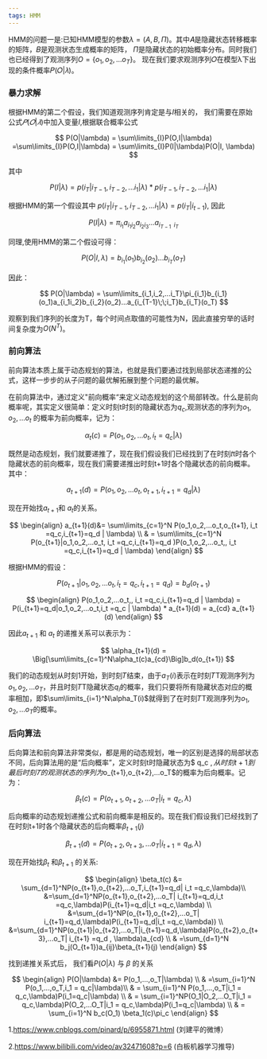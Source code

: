 ```yaml
---
tags: HMM
---
```


HMM的问题一是:已知HMM模型的参数$\lambda = (A, B, \Pi)$。其中𝐴是隐藏状态转移概率的矩阵，𝐵是观测状态生成概率的矩阵， 
$\Pi$是隐藏状态的初始概率分布。同时我们也已经得到了观测序列$O =\{o_1,o_2,...o_T\}$。
现在我们要求观测序列𝑂在模型λ下出现的条件概率𝑃(𝑂|𝜆)。

### 暴力求解

根据HMM的第二个假设，我们知道观测序列肯定是与$I$相关的，
我们需要在原始公式$𝑃(𝑂|𝜆)$中加入变量$I$,根据联合概率公式

$$
P(O|\lambda) = \sum\limits_{I}P(O,I|\lambda)  =\sum\limits_{I}P(O,I|\lambda) = \sum\limits_{I}P(I|\lambda)P(O|I, \lambda)
$$

其中

$$
P(I|\lambda) = p(i_T|i_{T-1},i_{T-2},...i_1|\lambda)*p(i_{T-1},i_{T-2},...i_1|\lambda)
$$

根据HMM的第一个假设其中 
$p(i_T|i_{T-1},i_{T-2},...i_1|\lambda) = p(i_T|i_{t-1})$,
因此

$$
P(I|\lambda) = \pi_{i_1} a_{i_1i_2} a_{i_2i_3}... a_{i_{T-1}\;\;i_T}
$$

同理,使用HMM的第二个假设可得：

$$
P(O|I, \lambda) = b_{i_1}(o_1)b_{i_2}(o_2)...b_{i_T}(o_T)
$$

因此：

$$
P(O|\lambda) = \sum\limits_{i_1,i_2,...i_T}\pi_{i_1}b_{i_1}(o_1)a_{i_1i_2}b_{i_2}(o_2)...a_{i_{T-1}\;\;i_T}b_{i_T}(o_T)
$$

观察到我们序列的长度为T，每个时间点取值的可能性为N，因此直接穷举的话时间复杂度为$O(N^T)$。

### 前向算法

前向算法本质上属于动态规划的算法，也就是我们要通过找到局部状态递推的公式，这样一步步的从子问题的最优解拓展到整个问题的最优解。

在前向算法中，通过定义"前向概率“来定义动态规划的这个局部转改。什么是前向概率呢，其实定义很简单：定义时刻t时刻的隐藏状态为$q_c$,观测状态的序列为$o_1,o_2,...o_t$ 的概率为前向概率，记为：

$$
\alpha_t(c) = P(o_1,o_2,...o_t, i_t =q_c | \lambda)
$$

既然是动态规划，我们就要递推了，现在我们假设我们已经找到了在时刻𝑡t时各个隐藏状态的前向概率，现在我们需要递推出时刻t+1时各个隐藏状态的前向概率。其中：

$$
a_{t+1}(d) = P(o_1,o_2,...o_t,o_{t+1}, i_{t+1}=q_d | \lambda)
$$

现在开始找$a_{t+1}$和 $a_t$的关系。

$$
\begin{align} a_{t+1}(d)&= \sum\limits_{c=1}^N P(o_1,o_2,...o_t,o_{t+1}, i_t =q_c,i_{t+1}=q_d | \lambda) \\
& = \sum\limits_{c=1}^N P(o_{t+1}|o_1,o_2,...o_t, i_t =q_c,i_{t+1}=q_d )P(o_1,o_2,...o_t,, i_t =q_c,i_{t+1}=q_d | \lambda) \end{align}
$$

根据HMM的假设：

$$
P(o_{t+1}|o_1,o_2,...o_t, i_t =q_c,i_{t+1}=q_d ) = b_d(o_{t+1})
$$

$$
\begin{align}
P(o_1,o_2,...o_t,, i_t =q_c,i_{t+1}=q_d | \lambda)  
= P(i_{t+1}=q_d|o_1,o_2,...o_t,i_t =q_c | \lambda) * a_{t+1}(d) = a_{cd} a_{t+1}(d)
\end{align}
$$

因此$a_{t+1}$ 和 $a_t$ 的递推关系可以表示为：

$$
\alpha_{t+1}(d) = \Big[\sum\limits_{c=1}^N\alpha_t(c)a_{cd}\Big]b_d(o_{t+1})
$$

我们的动态规划从时刻1开始，到时刻𝑇结束，由于$a_T(i)$表示在时刻𝑇T观测序列为$o_1,o_2,...o_T$，并且时刻𝑇T隐藏状态$q_i$的概率，我们只要将所有隐藏状态对应的概率相加，即$\sum\limits_{i=1}^N\alpha_T(i)$就得到了在时刻𝑇T观测序列为$o_1,o_2,...o_T$的概率。

### 后向算法

后向算法和前向算法非常类似，都是用的动态规划，唯一的区别是选择的局部状态不同，后向算法用的是“后向概率”，定义时刻t时隐藏状态为$ q_c $, 从时刻t+1到最后时刻𝑇的观测状态的序列为$o_{t+1},o_{t+2},...o_T$的概率为后向概率。记为：

$$
\beta_t(c) = P(o_{t+1},o_{t+2},...o_T| i_t =q_c , \lambda)
$$

后向概率的动态规划递推公式和前向概率是相反的。现在我们假设我们已经找到了在时刻t+1时各个隐藏状态的后向概率$\beta_{t+1}(j)$

$$
\beta_{t+1}(d) = P(o_{t+2},o_{t+3},...o_T| i_{t+1} =q_d , \lambda)
$$

现在开始找$\beta_t$ 和$\beta_{t+1}$ 的关系:

$$
\begin{align}
\beta_t(c) &= \sum_{d=1}^NP(o_{t+1},o_{t+2},...o_T,i_{t+1}=q_d| i_t =q_c,\lambda)\\
&=\sum_{d=1}^NP(o_{t+1},o_{t+2},...o_T| i_{t+1}=q_d,i_t =q_c,\lambda)P(i_{t+1}=q_d|i_t =q_c,\lambda) \\
&=\sum_{d=1}^NP(o_{t+1},o_{t+2},...o_T| i_{t+1}=q_d,\lambda)P(i_{t+1}=q_d|i_t =q_c,\lambda)) \\
&=\sum_{d=1}^NP(o_{t+1}|o_{t+2},...o_T|i_{t+1}=q_d,\lambda)P(o_{t+2},o_{t+3},...o_T| i_{t+1} =q_d , \lambda)a_{cd} \\
& =\sum_{d=1}^N b_j(O_{t+1})a_{ij}\beta_{t+1}(j)
\end{align}
$$

找到递推关系式后，
我们看$P(O|\lambda)$ 与 $\beta$ 的关系

$$
\begin{align}
P(O|\lambda) &= P(o_1,...,o_T|\lambda) \\
& =\sum_{i=1}^N P(o_1,...,o_T,i_1 = q_c|\lambda)\\
& = \sum_{i=1}^N P(o_1,...,o_T|i_1 = q_c,\lambda)P(i_1=q_c|\lambda) \\
& = \sum_{i=1}^NP(O_1|O_2,...O_T|i_1 = q_c,\lambda)P(O_2,...O_T|i_1 = q_c,\lambda)P(i_1=q_c|\lambda) \\
& =  \sum_{i=1}^N b_c(O_1) \beta_1(c)\pi_c
\end{align}
$$

1.https://www.cnblogs.com/pinard/p/6955871.html (刘建平的微博）

2.https://www.bilibili.com/video/av32471608?p=6  (白板机器学习推导)

